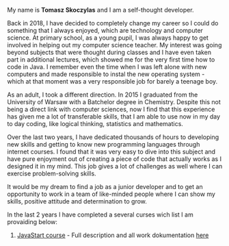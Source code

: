 

My name is **Tomasz Skoczylas** and I am a self-thought developer.

Back in 2018, I have decided to completely change my career so I could do something that I always enjoyed, which are technology and computer science.
At primary school, as a young pupil, I was always happy to get involved in helping out my computer science teacher. My interest was going beyond subjects that were thought during classes and I have even taken part in additional lectures, which showed me for the very first time how to code in Java. I remember even the time when I was left alone with new computers and made responsible to instal the new operating system - which at that moment was a very responsible job for barely a teenage boy.

As an adult, I took a different direction. In 2015 I graduated from the University of Warsaw with a Batchelor degree in Chemistry. Despite this not being a direct link with computer sciences, now I find that this experience has given me a lot of transferable skills, that I am able to use now in my day to day coding, like logical thinking, statistics and mathematics.


Over the last two years, I have dedicated thousands of hours to developing new skills and getting to know new programming languages through internet courses. I found that it was very easy to dive into this subject and have pure enjoyment out of creating a piece of code that actually works as I designed it in my mind. This job gives a lot of challenges as well where I can exercise problem-solving skills. 

It would be my dream to find a job as a junior developer and to get an opportunity to work in a team of like-minded people where I can show my skills, positive attitude and determination to grow.


In the last 2 years I have completed a several curses wich list I am provaiding below:

1. [JavaStart course](https://javastart.pl/kurs/java) - Full description and all work dokumentation [here](/tskoczylas/JavaStart_Course)
